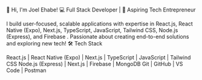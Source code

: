 👋 Hi, I'm Joel Ehabe!
💻 Full Stack Developer | 🚀 Aspiring Tech Entrepreneur  

I build user-focused, scalable applications with expertise in React.js, React Native (Expo), Next.js, TypeScript, JavaScript, Tailwind CSS, Node.js (Express), and Firebase . Passionate about creating end-to-end solutions and exploring new tech!
🛠️ Tech Stack

React.js | React Native (Expo) | Next.js | TypeScript | JavaScript | Tailwind CSS
Node.js (Express) | Next.js | Firebase | MongoDB
Git | GitHub | VS Code | Postman
